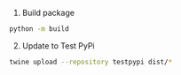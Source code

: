 1. Build package
```bash
python -m build
```

2. Update to Test PyPi
```bash
twine upload --repository testpypi dist/*
```